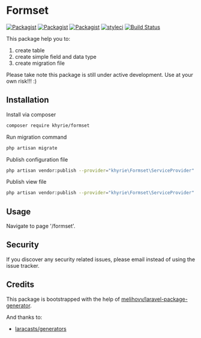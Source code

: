 # Formset
 
[![Packagist](https://img.shields.io/packagist/v/khyrie/formset.svg?style=plastic)](https://packagist.org/packages/khyrie/formset)
[![Packagist](https://img.shields.io/packagist/dt/khyrie/formset?style=plastic)](https://packagist.org/packages/khyrie/formset)
[![Packagist](https://img.shields.io/packagist/l/khyrie/formset.svg?style=plastic)](https://packagist.org/packages/khyrie/formset)
[![styleci](https://styleci.io/repos/222476788/shield?style=plastic)](https://styleci.io/repos/222476788)
[![Build Status](https://img.shields.io/travis/uekichinos/formset?style=plastic)](https://travis-ci.org/uekichinos/formset)

This package help you to:

1. create table
2. create simple field and data type
3. create migration file

Please take note this package is still under active development. 
Use at your own risk!!! :)

## Installation

Install via composer
```bash
composer require khyrie/formset
```

Run migration command
```bash
php artisan migrate
```
 
Publish configuration file
```bash
php artisan vendor:publish --provider="khyrie\Formset\ServiceProvider" --tag="config"
```

Publish view file
```bash
php artisan vendor:publish --provider="khyrie\Formset\ServiceProvider" --tag="view"
```

## Usage

Navigate to page '/formset'.

## Security

If you discover any security related issues, please email instead of using the issue tracker.

## Credits

This package is bootstrapped with the help of
[melihovv/laravel-package-generator](https://github.com/melihovv/laravel-package-generator).

And thanks to:

- [laracasts/generators](https://github.com/laracasts/Laravel-5-Generators-Extended)
